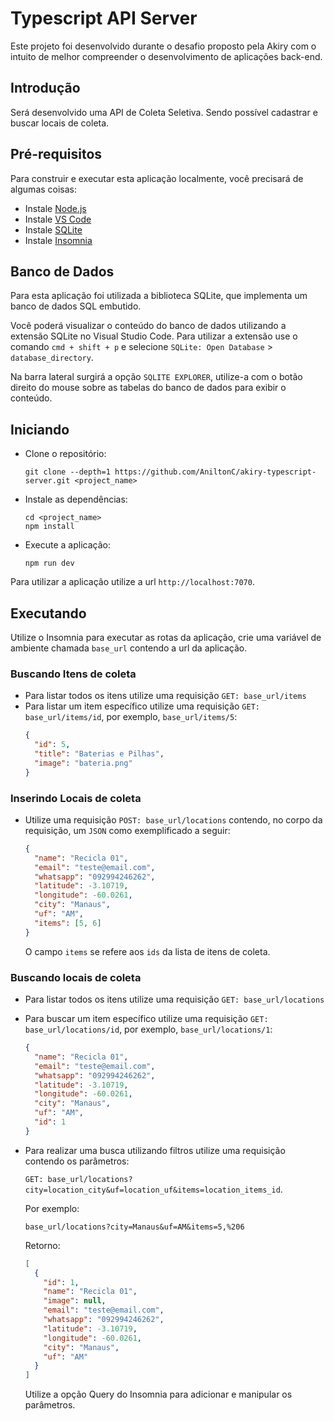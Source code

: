 # Typescript API Server
Este projeto foi desenvolvido durante o desafio proposto pela Akiry com o intuito de melhor compreender o desenvolvimento de aplicações back-end.

## Introdução
Será desenvolvido uma API de Coleta Seletiva. Sendo possível cadastrar  e buscar locais de coleta.

## Pré-requisitos

Para construir e executar esta aplicação localmente, você precisará de algumas coisas:

- Instale [Node.js](https://nodejs.org/en/)
- Instale [VS Code](https://code.visualstudio.com/)
- Instale [SQLite](https://marketplace.visualstudio.com/items?itemName=alexcvzz.vscode-sqlite)
- Instale [Insomnia](https://insomnia.rest/)

## Banco de Dados
Para esta aplicação foi utilizada a biblioteca SQLite, que implementa um banco de dados SQL embutido.

Você poderá visualizar o conteúdo do banco de dados utilizando a extensão SQLite no Visual Studio Code. Para utilizar a extensão use o comando `cmd + shift + p` e selecione `SQLite: Open Database` > `database_directory`.

Na barra lateral surgirá a opção `SQLITE EXPLORER`, utilize-a com o botão direito do mouse sobre as tabelas do banco de dados para exibir o conteúdo.

## Iniciando

 - Clone o repositório:
	```
	git clone --depth=1 https://github.com/AniltonC/akiry-typescript-server.git <project_name>
	```
 - Instale as dependências:
	```
	cd <project_name>
	npm install
	```
- Execute a aplicação:
	```
	npm run dev
	```
Para utilizar a aplicação utilize a url `http://localhost:7070`.

## Executando
Utilize o Insomnia para executar as rotas da aplicação, crie uma variável de ambiente chamada `base_url` contendo a url da aplicação.

### Buscando Itens de coleta
- Para listar todos os itens utilize uma requisição `GET: base_url/items`
- Para listar um item específico utilize uma requisição `GET: base_url/items/id`, por exemplo, `base_url/items/5`:
	```json
	{
	  "id": 5,
	  "title": "Baterias e Pilhas",
	  "image": "bateria.png"
	}
	```

### Inserindo Locais de coleta
- Utilize uma requisição `POST: base_url/locations` contendo, no corpo da requisição, um `JSON` como exemplificado a seguir:

	```json
	{
	  "name": "Recicla 01",
	  "email": "teste@email.com",
	  "whatsapp": "092994246262",
	  "latitude": -3.10719,
	  "longitude": -60.0261,
	  "city": "Manaus",
	  "uf": "AM",
	  "items": [5, 6]
	}
	```
    O campo `items` se refere aos `ids` da lista de itens de coleta.

### Buscando locais de coleta
- Para listar todos os itens utilize uma requisição `GET: base_url/locations`
- Para buscar um item específico utilize uma requisição `GET: base_url/locations/id`, por exemplo, `base_url/locations/1`:
	```json
	{
	  "name": "Recicla 01",
	  "email": "teste@email.com",
	  "whatsapp": "092994246262",
	  "latitude": -3.10719,
	  "longitude": -60.0261,
	  "city": "Manaus",
	  "uf": "AM",
	  "id": 1
	}
	```

- Para realizar uma busca utilizando filtros utilize uma requisição contendo os parâmetros:

	 `GET: base_url/locations?city=location_city&uf=location_uf&items=location_items_id`.


	Por exemplo:
	```
	base_url/locations?city=Manaus&uf=AM&items=5,%206
	```
	Retorno:
	```json
	[
	  {
	    "id": 1,
	    "name": "Recicla 01",
	    "image": null,
	    "email": "teste@email.com",
	    "whatsapp": "092994246262",
	    "latitude": -3.10719,
	    "longitude": -60.0261,
	    "city": "Manaus",
	    "uf": "AM"
	  }
	]
	```

	Utilize a opção Query do Insomnia para adicionar e manipular os parâmetros.